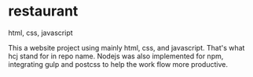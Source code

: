 # restaurant

html, css, javascript

This a website project using mainly html, css, and javascript. That's what hcj stand for in repo name.
Nodejs was also implemented for npm, integrating gulp and postcss to help the work flow more productive.
